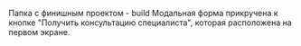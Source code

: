 Папка с финишным проектом - build 
Модальная форма прикручена к кнопке "Получить консультацию специалиста", которая расположена на первом экране.

